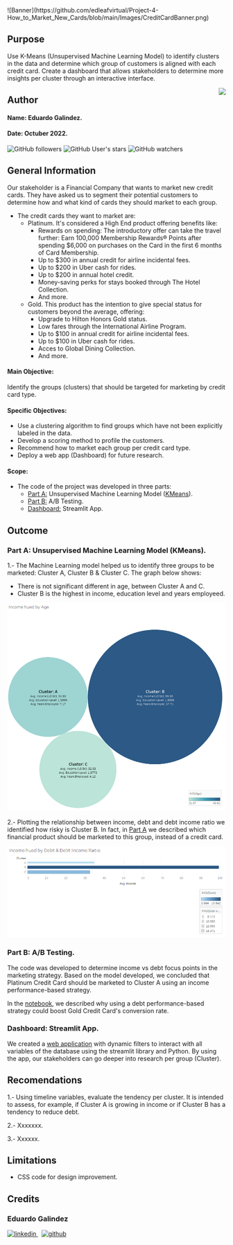 <table style="background-color:#FFFFFF">
![Banner](https://github.com/edleafvirtual/Project-4-How_to_Market_New_Cards/blob/main/Images/CreditCardBanner.png)

## Purpose
Use K-Means (Unsupervised Machine Learning Model) to identify clusters in the data and determine which group of customers is aligned with each credit card. Create a dashboard that allows stakeholders to determine more insights per cluster through an interactive interface.

<img src="https://raw.githubusercontent.com/matiassingers/awesome-readme/master/icon.png" align="right" />

## Author
#### Name: Eduardo Galindez.
#### Date: Octuber 2022.

<img alt="GitHub followers" src="https://img.shields.io/github/followers/edleafvirtual?style=social"> <img alt="GitHub User's stars" src="https://img.shields.io/github/stars/edleafvirtual?style=social"> <img alt="GitHub watchers" src="https://img.shields.io/github/watchers/edleafvirtual/sales_predictions2023?style=social">

## General Information

Our stakeholder is a Financial Company that wants to market new credit cards.  They have asked us to segment their potential customers to determine how and what kind of cards they should market to each group.
- The credit cards they want to market are:
  - Platinum. It's considered a High End product offering benefits like:
    - Rewards on spending: The introductory offer can take the travel further: Earn 100,000 Membership Rewards® Points after spending $6,000 on purchases on the Card in the first 6 months of Card Membership.
    - Up to $300 in annual credit for airline incidental fees.
    - Up to $200 in Uber cash for rides.
    - Up to $200 in annual hotel credit.
    - Money-saving perks for stays booked through The Hotel Collection.
    - And more.
  - Gold. This product has the intention to give special status for customers beyond the average, offering:
    - Upgrade to Hilton Honors Gold status.
    - Low fares through the International Airline Program.
    - Up to $100 in annual credit for airline incidental fees.
    - Up to $100 in Uber cash for rides.
    - Acces to Global Dining Collection.
    - And more.

#### Main Objective:
Identify the groups (clusters) that should be targeted for marketing by credit card type.

#### Specific Objectives:
- Use a clustering algorithm to find groups which have not been explicitly labeled in the data.
- Develop a scoring method to profile the customers.
- Recommend how to market each group per credit card type.
- Deploy a web app (Dashboard) for future research.

#### Scope:
- The code of the project was developed in three parts:
   - [Part A:](https://github.com/edleafvirtual/Project-4-How_to_Market_New_Cards/blob/main/Part_A_KMeans.ipynb) Unsupervised Machine Learning Model ([KMeans](https://scikit-learn.org/stable/modules/generated/sklearn.cluster.KMeans.html)).
   - [Part B:](https://github.com/edleafvirtual/Project-4-How_to_Market_New_Cards/blob/main/Part_B_AB_Testing.ipynb) A/B Testing.
   - [Dashboard:](https://github.com/edleafvirtual/Project-4-How_to_Market_New_Cards/blob/main/app.py) Streamlit App.


## Outcome
### Part A: Unsupervised Machine Learning Model (KMeans).
1.- The Machine Learning model helped us to identify three groups to be marketed: Cluster A, Cluster B & Cluster C. The graph below shows:
  - There is not significant different in age, between Cluster A and C.
  - Cluster B is the highest in income, education level and years employeed.

![KPI 1](https://github.com/edleafvirtual/Project-4-How_to_Market_New_Cards/blob/main/Images/KPI%20-%20Income%20hued%20by%20Age.png)

2.- Plotting the relationship between income, debt and debt income ratio we identified how risky is Cluster B. In fact, in [Part A](https://github.com/edleafvirtual/Project-4-How_to_Market_New_Cards/blob/main/Part_A_KMeans.ipynb) we described which financial product should be marketed to this group, instead of a credit card.

![KPI 2](https://github.com/edleafvirtual/Project-4-How_to_Market_New_Cards/blob/main/Images/KPI%20-%20Income%20hued%20by%20Debt%20%26%20Debt%20Income%20Ratio.png)


### Part B: A/B Testing.
The code was developed to determine income vs debt focus points in the marketing strategy. Based on the model developed, we concluded that Platinum Credit Card should be marketed to Cluster A using an income performance-based strategy.

In the [notebook](https://github.com/edleafvirtual/Project-4-How_to_Market_New_Cards/blob/main/Part_B_AB_Testing.ipynb), we described why using a debt performance-based strategy could boost Gold Credit Card's conversion rate.


### Dashboard: Streamlit App.
We created a [web application](https://edleafvirtualproject4.streamlitapp.com/) with dynamic filters to interact with all variables of the database using the streamlit library and Python. By using the app, our stakeholders can go deeper into research per group (Cluster).


## Recomendations
1.- Using timeline variables, evaluate the tendency per cluster. It is intended to assess, for example, if Cluster A is growing in income or if Cluster B has a tendency to reduce debt.

2.- Xxxxxxx. 

3.- Xxxxxx.

## Limitations
- CSS code for design improvement.


## Credits
### Eduardo Galindez
<p>
  <a href="https://www.linkedin.com/in/eduardogalindez/" rel="nofollow noreferrer">
    <img src="https://img.shields.io/badge/LinkedIn-0077B5?style=for-the-badge&logo=linkedin&logoColor=white" alt="linkedin">
  </a> &nbsp; 
  <a href="https://github.com/edleafvirtual" rel="nofollow noreferrer">
    <img src="https://img.shields.io/badge/GitHub-100000?style=for-the-badge&logo=github&logoColor=white" alt="github">
  </a>
</p>
